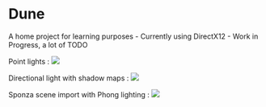 # Dune
A home project for learning purposes - Currently using DirectX12 - Work in Progress, a lot of TODO

Point lights :
![](https://github.com/Ahzenrei/Dune/blob/main/FlyingLights.gif)

Directional light with shadow maps :
![](https://github.com/Ahzenrei/Dune/blob/main/ShadowMap.gif)

Sponza scene import with Phong lighting :
![](https://github.com/Ahzenrei/Dune/blob/main/SponzaLighted.png)
